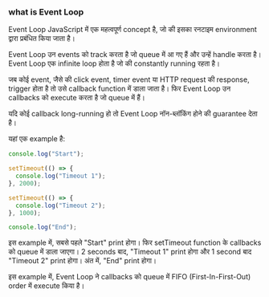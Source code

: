 ### what is Event Loop

Event Loop JavaScript में एक महत्वपूर्ण concept है, जो की इसका रनटाइम environment द्वारा प्रबंधित किया जाता है।

Event Loop उन events को track करता है जो queue में आ गए हैं और उन्हें handle करता है। Event Loop एक infinite loop होता है जो की constantly running रहता है।

जब कोई event, जैसे की click event, timer event या HTTP request की response, trigger होता है तो उसे callback function में डाला जाता है। फिर Event Loop उन callbacks को execute करता है जो queue में हैं।

यदि कोई callback long-running हो तो Event Loop नॉन-ब्लॉकिंग होने की guarantee देता है।

यहां एक example है:

```javascript
console.log("Start");

setTimeout(() => {
  console.log("Timeout 1");
}, 2000);

setTimeout(() => {
  console.log("Timeout 2");
}, 1000);

console.log("End");
```

इस example में, सबसे पहले "Start" print होगा। फिर setTimeout function के callbacks को queue में डाला जाएगा। 2 seconds बाद, "Timeout 1" print होगा और 1 second बाद "Timeout 2" print होगा। अंत में, "End" print होगा।

इस example में, Event Loop ने callbacks को queue में FIFO (First-In-First-Out) order में execute किया है।
